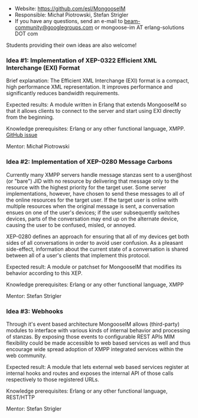 * Website: https://github.com/esl/MongooseIM
* Responsible: Michał Piotrowski, Stefan Strigler
* If you have any questions, send an e-mail to beam-community@googlegroups.com or mongoose-im AT erlang-solutions DOT com

Students providing their own ideas are also welcome!

### Idea #1: Implementation of XEP-0322 Efficient XML Interchange (EXI) Format

Brief explanation: The Efficient XML Interchange (EXI) format is a compact, high performance XML representation. It improves performance and significantly reduces bandwidth requirements.

Expected results: A module written in Erlang that extends MongooseIM so that it allows clients to connect to the server and start using EXI directly from the beginning.

Knowledge prerequisites: Erlang or any other functional language, XMPP. [GitHub issue](https://github.com/esl/MongooseIM/issues/145)

Mentor: Michał Piotrowski

### Idea #2: Implementation of XEP-0280 Message Carbons

Currently many XMPP servers handle message stanzas sent to a user@host (or "bare") JID with no resource by delivering that message only to the resource with the highest priority for the target user. Some server implementations, however, have chosen to send these messages to all of the online resources for the target user. If the target user is online with multiple resources when the original message is sent, a conversation ensues on one of the user's devices; if the user subsequently switches devices, parts of the conversation may end up on the alternate device, causing the user to be confused, misled, or annoyed.

XEP-0280 defines an approach for ensuring that all of my devices get both sides of all conversations in order to avoid user confusion. As a pleasant side-effect, information about the current state of a conversation is shared between all of a user's clients that implement this protocol.

Expected result: A module or patchset for MongooseIM that modifies its behavior according to this XEP.

Knowledge prerequisites: Erlang or any other functional language, XMPP

Mentor: Stefan Strigler

### Idea #3: Webhooks

Through it's event based architecture MongooseIM allows (third-party) modules to interface with various kinds of internal behavior and processing of stanzas. By exposing those events to configurable REST APIs MIM flexibility could be made accessible to web based services as well and thus encourage wide spread adoption of XMPP integrated services within the web community.

Expected result: A module that lets external web based services register at internal hooks and routes and exposes the internal API of those calls respectively to those registered URLs.

Knowledge prerequisites: Erlang or any other functional language, REST/HTTP

Mentor: Stefan Strigler
